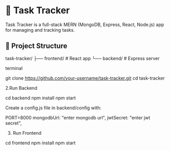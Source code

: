 # 📝 Task Tracker

Task Tracker is a full-stack MERN (MongoDB, Express, React, Node.js) app for managing and tracking tasks.

## 📁 Project Structure

task-tracker/
├── frontend/ # React app
└── backend/ # Express server

terminal

git clone https://github.com/your-username/task-tracker.git
cd task-tracker


2.Run Backend

cd backend
npm install
npm start

Create a config.js file in backend/config with:

PORT=8000
 mongodbUrl: "enter mongodb url",
jwtSecret: "enter jwt secret",


3. Run Frontend

cd frontend
npm install
npm start



